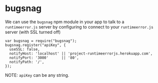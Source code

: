 # bugsnag

We can use the `bugsnag` npm module in your app to talk to a `runtimeerror.js` server by configuring to connect to your `runtimeerror.js` server (with SSL turned off)

```
var bugsnag = require("bugsnag");
bugsnag.register("apiKey", {
  useSSL: false,
  notifyHost: 'localhost' || 'project-runtimeerrorjs.herokuapp.com',
  notifyPort: '3000'      || '80',
  notifyPath: '/',
});
```

NOTE: `apiKey` can be any string.